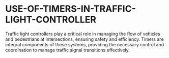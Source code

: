 # USE-OF-TIMERS-IN-TRAFFIC-LIGHT-CONTROLLER
Traffic light controllers play a critical role in managing the flow of vehicles and pedestrians at  intersections, ensuring safety and efficiency. Timers are integral components of these systems,  providing the necessary control and coordination to manage traffic signal transitions effectively.
